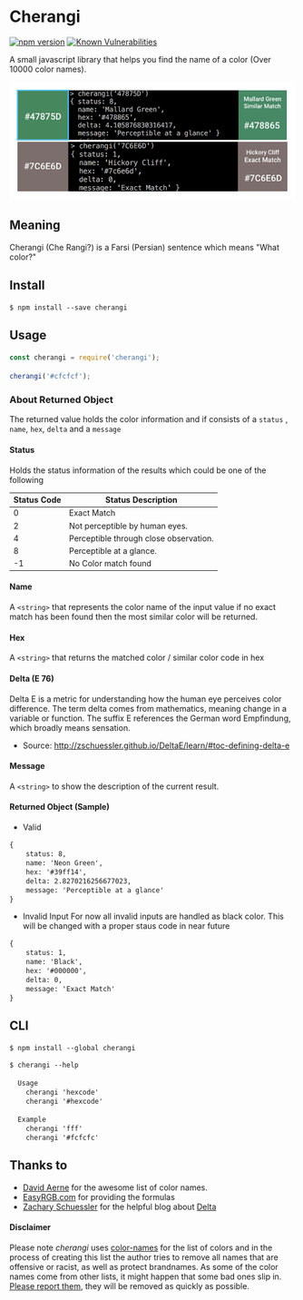 # Cherangi
[![npm version](https://badge.fury.io/js/cherangi.svg)](https://badge.fury.io/js/cherangi)
[![Known Vulnerabilities](https://snyk.io/test/github/shariati/cherangi/badge.svg)](https://snyk.io/test/github/shariati/cherangi)

A small javascript library that helps you find the name of a color (Over 10000 color names).

![](screenshot.png)

## Meaning
Cherangi (Che Rangi?) is a Farsi (Persian) sentence which means "What color?"

## Install

```
$ npm install --save cherangi
```

## Usage

```js
const cherangi = require('cherangi');

cherangi('#cfcfcf');

```
### About Returned Object
The returned value holds the color information and
if consists of a `status` , `name`, `hex`, `delta` and a `message`

#### Status
Holds the status information of the results which could be one of the following

| Status Code |   Status Description                      |
|-------------|-------------------------------------------|
| 0           |   Exact Match                             |
| 2	          |   Not perceptible by human eyes.          |
| 4	          |   Perceptible through close observation.  |
| 8	          |   Perceptible at a glance.                |
| -1          |   No Color match found                    |


#### Name
A `<string>` that represents the color name of the input value if no exact match has been found then the most similar color will be returned.

#### Hex
A `<string>` that returns the matched color / similar color code in hex

#### Delta (E 76)
Delta E is a metric for understanding how the human eye perceives color difference. The term delta comes from mathematics, meaning change in a variable or function. The suffix E references the German word Empfindung, which broadly means sensation.
- Source: http://zschuessler.github.io/DeltaE/learn/#toc-defining-delta-e

#### Message
A `<string>` to show the description of the current result.

#### Returned Object (Sample)
* Valid
```
{
	status: 8,
	name: 'Neon Green',
	hex: '#39ff14',
	delta: 2.8270216256677023,
	message: 'Perceptible at a glance'
}
```      

* Invalid Input
For now all invalid inputs are handled as black color. This will be changed with a proper staus code in near future
```
{
	status: 1,
	name: 'Black',
	hex: '#000000',
	delta: 0,
	message: 'Exact Match'
}
```

## CLI

```
$ npm install --global cherangi
```

```
$ cherangi --help

  Usage
    cherangi 'hexcode'
    cherangi '#hexcode'

  Example
    cherangi 'fff'
    cherangi '#fcfcfc'
```

## Thanks to
* [David Aerne](https://github.com/meodai/color-names) for the awesome list of color names.
* [EasyRGB.com](http://www.easyrgb.com/en/math.php) for providing the formulas
* [Zachary Schuessler](https://github.com/zschuessler) for the helpful blog about [Delta](http://zschuessler.github.io/DeltaE/learn/#toc-defining-delta-e) 


#### Disclaimer

Please note *cherangi* uses [color-names](https://github.com/meodai/color-names/) for the list of colors and in the process of creating this list the author tries to remove all names that are offensive or racist, as well as protect brandnames.
As some of the color names come from other lists, it might happen that some bad ones slip in. [Please report them](https://github.com/meodai/color-names/issues), they will be removed as quickly as possible.